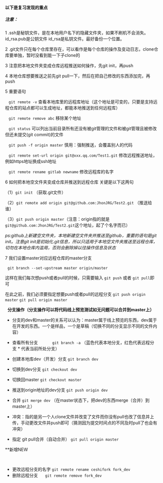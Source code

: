  #### 以下是复习发现的重点

 ##### 注意： 
 
  1 .ssh是秘钥文件，是在本地用户名下的隐藏文件夹，如果不刷机不会消失。id_rsa.pub是公钥文件 id_rsa是私钥文件。最好备份一个位置。
  
  2 .git文件只在每个仓库里存在，可以看作是每个仓库的操作及变动日志，clone仓库要单独，暂时没看到能一下子clone的
  
  3 注意把本地文件夹变成仓库远程推送如何操作，先git init，再push
  
 4 本地仓库想要推送之前先git pull一下，然后在把自己修改的东西添加完，再push
   
  5 重要语句
  
    ````git remote -v````  查看本地库里的远程库地址（这个地址是可变的，只要是支持远程仓库的站点都可以生成地址，都能本地推送到任何远程库）
    
    ```git remote remove abc``` 移除某个地址

    ```git status``` 可以列出当前目录所有还没有被git管理的文件和被git管理且被修改但还未提交(git commit)的文件

    ```git push -f origin master```  慎用：强制推送，会覆盖别人的代码
    
    ```git remote set-url origin git@xxx.qq.com/Test1.git``` 修改远程推送地址，例如https地址换成ssh地址
    
    ```git remote rename gitlab newname``` 修改远程库的名字
    
  6 如何把本地空文件夹变成仓库并推送到远程仓库 关键是以下这两句

 （1）```git init``` （获取.git文件）

 （2）```git remote add origin git@github.com:JhonJRG/Test2.git``` （推送给谁）
 
 （3）```git push origin master```（注意：origin指的就是```git@github.com:JhonJRG/Test2.git```这个地址，起了个名字而已）

  *ps:github上新建空文件夹，本地新建空文件夹并推送至github，重要的语句是git init。注意git init是初始化.git信息，所以只适用于本地空文件夹推送至远程仓库，切勿在本地仓库内滥用，否则会删除掉以往操作信息及状态*
            
   7 我们设置master对应远程仓库的master分支

     ```git branch --set-upstream master origin/master```    
      
   这样在我们每次想push或者pull的时候，只需要输入 ```git push``` 或者 ```git pull```即可

   在此之前，我们必须要指定想要push或者pull的远程分支 ```git push origin master``` ```git pull origin master```
   
 
   **分支操作（分支操作可以将代码线上预览测试如无问题可以合并到master上）**

 - 分支的dev和master的关系可以认为：master属于线上预览的东西，dev属于在开发的东西。一个是样品，一个是草稿（切换不同的分支显示不同的文件内容）   
 - 查看所有分支            ```git branch -a``` （蓝色代表本地分支，红色代表远程分支  * 代表当前所处分支）
 - 创建本地库dev（开发）分支  ```git branch dev```   
 - 切换到dev分支             ```git checkout dev```
 - 切换回master              ```git checkout master```
 - 推送到origin地址的dev分支  ```git push origin dev```
 - 合并  ```git merge dev``` （在master状态下，把dev的东西merge（合并）到master上）
   
 - 冲突：指的是另一个人clone文件并改变了文件而你没有pull也改了信息并上传，手动更改文件并push即可（猜测因为提交时间点的不同及时pull了也会有冲突）
 - 指定 git pull合并（自动合并） ```git pull origin master```
 
 
  **新增NEW
 
 
  
 - 更改远程分支的名字  ```git remote rename ceshifork fork_dev```
 - 删除远程分支      ```git remote remove fork_dev```


